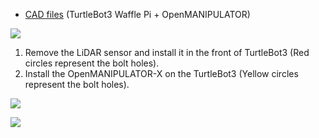 
- [CAD files](http://www.robotis.com/service/download.php?no=767) (TurtleBot3 Waffle Pi + OpenMANIPULATOR)

![](/assets/images/platform/turtlebot3/manipulation/hardware_setup.png)

1. Remove the LiDAR sensor and install it in the front of TurtleBot3 (Red circles represent the bolt holes).
2. Install the OpenMANIPULATOR-X on the TurtleBot3 (Yellow circles represent the bolt holes).

![](/assets/images/platform/turtlebot3/manipulation/assemble_points.png)

![](/assets/images/platform/turtlebot3/manipulation/assemble.png)
